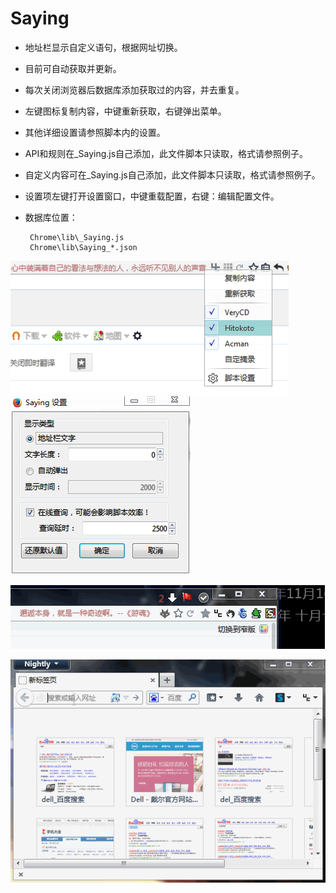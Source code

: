 Saying
============

 - 地址栏显示自定义语句，根据网址切换。
 - 目前可自动获取并更新。
 - 每次关闭浏览器后数据库添加获取过的内容，并去重复。
 - 左键图标复制内容，中键重新获取，右键弹出菜单。
 - 其他详细设置请参照脚本内的设置。
 - API和规则在_Saying.js自己添加，此文件脚本只读取，格式请参照例子。
 - 自定义内容可在_Saying.js自己添加，此文件脚本只读取，格式请参照例子。
 - 设置项左键打开设置窗口，中键重载配置，右键：编辑配置文件。
 - 数据库位置：

		Chrome\lib\_Saying.js
		Chrome\lib\Saying_*.json

![](1.png)
![](2.png)

![](1.gif)

![](2.gif)
